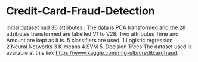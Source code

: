 # Credit-Card-Fraud-Detection
Initial dataset had 30 attributes . The data is PCA transformed and the 28 attributes transformed are labelled V1 to V28. Two attributes Time and Amount are kept as it is.
5 classifiers are used. 
1.Logistic regression
2.Neural Networks
3.K-means
4.SVM
5. Decision Trees
The dataset used is available at this link https://www.kaggle.com/mlg-ulb/creditcardfraud.
